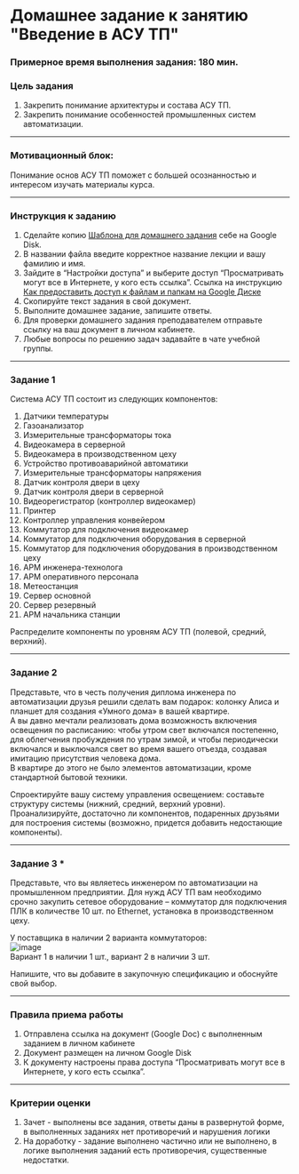 # Домашнее задание к занятию "Введение в АСУ ТП"

### Примерное время выполнения задания: 180 мин.

### Цель задания

1. Закрепить понимание архитектуры и состава АСУ ТП.
2. Закрепить понимание особенностей промышленных систем автоматизации.

------

### Мотивационный блок:
Понимание основ АСУ ТП поможет с большей осознанностью и интересом изучать материалы курса. 

------

### Инструкция к заданию

1. Сделайте копию [Шаблона для домашнего задания](https://docs.google.com/document/d/1youKpKm_JrC0UzDyUslIZW2E2bIv5OVlm_TQDvH5Pvs/edit) себе на Google Disk.
2. В названии файла введите корректное название лекции и вашу фамилию и имя.
3. Зайдите в “Настройки доступа” и выберите доступ “Просматривать могут все в Интернете, у кого есть ссылка”. Ссылка на инструкцию [Как предоставить доступ к файлам и папкам на Google Диске](https://support.google.com/docs/answer/2494822?hl=ru&co=GENIE.Platform%3DDesktop)
4. Скопируйте текст задания в свой документ.
5. Выполните домашнее задание, запишите ответы.
6. Для проверки домашнего задания преподавателем отправьте ссылку на ваш документ в личном кабинете.
7. Любые вопросы по решению задач задавайте в чате учебной группы.

------

### Задание 1

Система АСУ ТП состоит из следующих компонентов:
1.	Датчики температуры
2.	Газоанализатор
3.	Измерительные трансформаторы тока
4.	Видеокамера в серверной
5.	Видеокамера в производственном цеху
6.	Устройство противоаварийной автоматики
7.	Измерительные трансформаторы напряжения
8.	Датчик контроля двери в цеху
9.	Датчик контроля двери в серверной
10.	Видеорегистратор (контроллер видеокамер)
11.	Принтер
12.	Контроллер управления конвейером 
13.	Коммутатор для подключения видеокамер
14.	Коммутатор для подключения оборудования в серверной
15.	Коммутатор для подключения оборудования в производственном цеху
16.	АРМ инженера-технолога
17.	АРМ оперативного персонала
18.	Метеостанция
19.	Сервер основной
20.	Сервер резервный
21.	АРМ начальника станции

Распределите компоненты по уровням АСУ ТП (полевой, средний, верхний).

------
### Задание 2
Представьте, что в честь получения диплома инженера по автоматизации друзья решили сделать вам подарок: колонку Алиса и планшет для создания «Умного дома» в вашей квартире.  
А вы давно мечтали реализовать дома возможность включения освещения по расписанию: чтобы утром свет включался постепенно, для облегчения пробуждения по утрам зимой, и чтобы периодически включался и выключался свет во время вашего отъезда, создавая имитацию присутствия человека дома.  
В квартире до этого не было элементов автоматизации, кроме стандартной бытовой техники. 

Спроектируйте вашу систему управления освещением: составьте структуру системы (нижний, средний, верхний уровни).  
Проанализируйте, достаточно ли компонентов, подаренных друзьями для построения системы (возможно, придется добавить недостающие компоненты).  

------

### Задание 3 *

Представьте, что вы являетесь инженером по автоматизации на промышленном предприятии. Для нужд АСУ ТП вам необходимо срочно закупить сетевое оборудование – коммутатор для подключения ПЛК в количестве 10 шт. по Ethernet, установка в производственном цеху. 

У поставщика в наличии 2 варианта коммутаторов:  
![image](https://user-images.githubusercontent.com/96433973/150775647-7aa079c6-dee8-43fc-88ec-eabc731b0bdd.png)  
Вариант 1 в наличии 1 шт., вариант 2 в наличии 3 шт.

Напишите, что вы добавите в закупочную спецификацию и обоснуйте свой выбор. 

------

### Правила приема работы

1. Отправлена ссылка на документ (Google Doc) с выполненным заданием в личном кабинете
2. Документ размещен на личном Google Disk
3. К документу настроены права доступа “Просматривать могут все в Интернете, у кого есть ссылка”.

------

### Критерии оценки

1. Зачет - выполнены все задания, ответы даны в развернутой форме, в выполненных заданиях нет противоречий и нарушения логики
2. На доработку - задание выполнено частично или не выполнено, в логике выполнения заданий есть противоречия, существенные недостатки.
